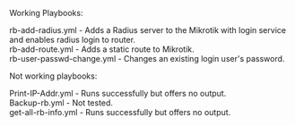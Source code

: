 Working Playbooks:<br/>

rb-add-radius.yml - Adds a Radius server to the Mikrotik with login service and enables radius login to router.<br/>
rb-add-route.yml - Adds a static route to Mikrotik.<br/>
rb-user-passwd-change.yml - Changes an existing login user's password.<br/>


Not working playbooks:<br/>

Print-IP-Addr.yml - Runs successfully but offers no output.<br/>
Backup-rb.yml - Not tested.<br/>
get-all-rb-info.yml - Runs successfully but offers no output.<br/>
